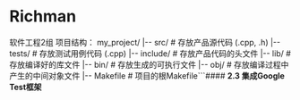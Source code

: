 # Richman
软件工程2组
项目结构：
    my_project/
|-- src/             # 存放产品源代码 (.cpp, .h)
|-- tests/           # 存放测试用例代码 (.cpp)
|-- include/         # 存放产品代码的头文件
|-- lib/             # 存放编译好的库文件
|-- bin/             # 存放生成的可执行文件
|-- obj/             # 存放编译过程中产生的中间对象文件
|-- Makefile         # 项目的根Makefile```#### **2.3 集成Google Test框架**